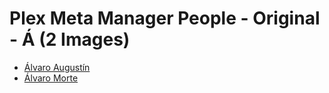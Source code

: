# Plex Meta Manager People - Original - Á (2 Images)

* [Álvaro Augustín](https://raw.githubusercontent.com/meisnate12/Plex-Meta-Manager-People/master/Á/Images/%C3%81lvaro%20August%C3%ADn.jpg)
* [Álvaro Morte](https://raw.githubusercontent.com/meisnate12/Plex-Meta-Manager-People/master/Á/Images/%C3%81lvaro%20Morte.jpg)
